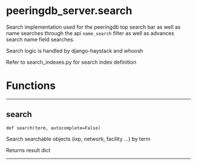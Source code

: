 # peeringdb_server.search

Search implementation used for the peeringdb top search bar as well as name searches through
the api `name_search` filter as well as advances search name field searches.

Search logic is handled by django-haystack and whoosh

Refer to search_indexes.py for search index definition

# Functions
---

## search
`def search(term, autocomplete=False)`

Search searchable objects (ixp, network, facility ...) by term

Returns result dict

---